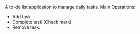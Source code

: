 A to-do list application to manage daily tasks.
Main Operations: 
  - Add task
  - Complete task (Check mark)
  - Remove task.
